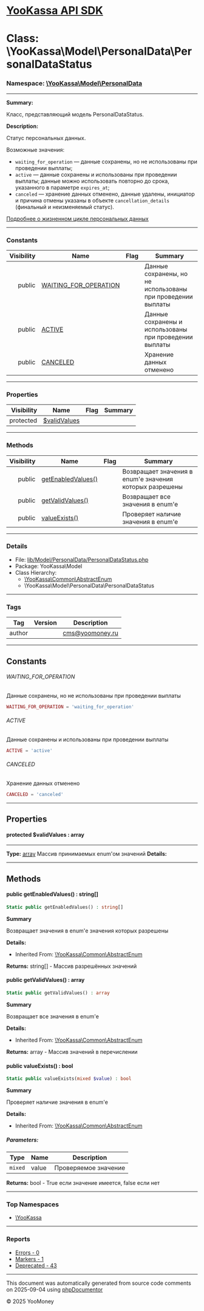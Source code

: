 # [YooKassa API SDK](../home.md)

# Class: \YooKassa\Model\PersonalData\PersonalDataStatus
### Namespace: [\YooKassa\Model\PersonalData](../namespaces/yookassa-model-personaldata.md)
---
**Summary:**

Класс, представляющий модель PersonalDataStatus.

**Description:**

Статус персональных данных.

Возможные значения:
- `waiting_for_operation` — данные сохранены, но не использованы при проведении выплаты;
- `active` — данные сохранены и использованы при проведении выплаты; данные можно использовать повторно до срока, указанного в параметре `expires_at`;
- `canceled` — хранение данных отменено, данные удалены, инициатор и причина отмены указаны в объекте `cancellation_details` (финальный и неизменяемый статус).

[Подробнее о жизненном цикле персональных данных](/developers/payouts/scenario-extensions/recipient-check#lifecircle)

---
### Constants
| Visibility | Name | Flag | Summary |
| ----------:| ---- | ---- | ------- |
| public | [WAITING_FOR_OPERATION](../classes/YooKassa-Model-PersonalData-PersonalDataStatus.md#constant_WAITING_FOR_OPERATION) |  | Данные сохранены, но не использованы при проведении выплаты |
| public | [ACTIVE](../classes/YooKassa-Model-PersonalData-PersonalDataStatus.md#constant_ACTIVE) |  | Данные сохранены и использованы при проведении выплаты |
| public | [CANCELED](../classes/YooKassa-Model-PersonalData-PersonalDataStatus.md#constant_CANCELED) |  | Хранение данных отменено |

---
### Properties
| Visibility | Name | Flag | Summary |
| ----------:| ---- | ---- | ------- |
| protected | [$validValues](../classes/YooKassa-Model-PersonalData-PersonalDataStatus.md#property_validValues) |  |  |

---
### Methods
| Visibility | Name | Flag | Summary |
| ----------:| ---- | ---- | ------- |
| public | [getEnabledValues()](../classes/YooKassa-Common-AbstractEnum.md#method_getEnabledValues) |  | Возвращает значения в enum'е значения которых разрешены |
| public | [getValidValues()](../classes/YooKassa-Common-AbstractEnum.md#method_getValidValues) |  | Возвращает все значения в enum'e |
| public | [valueExists()](../classes/YooKassa-Common-AbstractEnum.md#method_valueExists) |  | Проверяет наличие значения в enum'e |

---
### Details
* File: [lib/Model/PersonalData/PersonalDataStatus.php](../../lib/Model/PersonalData/PersonalDataStatus.php)
* Package: YooKassa\Model
* Class Hierarchy: 
  * [\YooKassa\Common\AbstractEnum](../classes/YooKassa-Common-AbstractEnum.md)
  * \YooKassa\Model\PersonalData\PersonalDataStatus

---
### Tags
| Tag | Version | Description |
| --- | ------- | ----------- |
| author |  | cms@yoomoney.ru |

---
## Constants
<a name="constant_WAITING_FOR_OPERATION" class="anchor"></a>
###### WAITING_FOR_OPERATION
Данные сохранены, но не использованы при проведении выплаты

```php
WAITING_FOR_OPERATION = 'waiting_for_operation'
```


<a name="constant_ACTIVE" class="anchor"></a>
###### ACTIVE
Данные сохранены и использованы при проведении выплаты

```php
ACTIVE = 'active'
```


<a name="constant_CANCELED" class="anchor"></a>
###### CANCELED
Хранение данных отменено

```php
CANCELED = 'canceled'
```



---
## Properties
<a name="property_validValues"></a>
#### protected $validValues : array
---
**Type:** <a href="../array"><abbr title="array">array</abbr></a>
Массив принимаемых enum&#039;ом значений
**Details:**



---
## Methods
<a name="method_getEnabledValues" class="anchor"></a>
#### public getEnabledValues() : string[]

```php
Static public getEnabledValues() : string[]
```

**Summary**

Возвращает значения в enum'е значения которых разрешены

**Details:**
* Inherited From: [\YooKassa\Common\AbstractEnum](../classes/YooKassa-Common-AbstractEnum.md)

**Returns:** string[] - Массив разрешённых значений


<a name="method_getValidValues" class="anchor"></a>
#### public getValidValues() : array

```php
Static public getValidValues() : array
```

**Summary**

Возвращает все значения в enum'e

**Details:**
* Inherited From: [\YooKassa\Common\AbstractEnum](../classes/YooKassa-Common-AbstractEnum.md)

**Returns:** array - Массив значений в перечислении


<a name="method_valueExists" class="anchor"></a>
#### public valueExists() : bool

```php
Static public valueExists(mixed $value) : bool
```

**Summary**

Проверяет наличие значения в enum'e

**Details:**
* Inherited From: [\YooKassa\Common\AbstractEnum](../classes/YooKassa-Common-AbstractEnum.md)

##### Parameters:
| Type | Name | Description |
| ---- | ---- | ----------- |
| <code lang="php">mixed</code> | value  | Проверяемое значение |

**Returns:** bool - True если значение имеется, false если нет



---

### Top Namespaces

* [\YooKassa](../namespaces/yookassa.md)

---

### Reports
* [Errors - 0](../reports/errors.md)
* [Markers - 1](../reports/markers.md)
* [Deprecated - 43](../reports/deprecated.md)

---

This document was automatically generated from source code comments on 2025-09-04 using [phpDocumentor](http://www.phpdoc.org/)

&copy; 2025 YooMoney